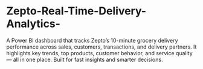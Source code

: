 # Zepto-Real-Time-Delivery-Analytics-
A Power BI dashboard that tracks Zepto’s 10-minute grocery delivery performance across sales, customers, transactions, and delivery partners. It highlights key trends, top products, customer behavior, and service quality — all in one place. Built for fast insights and smarter decisions.
